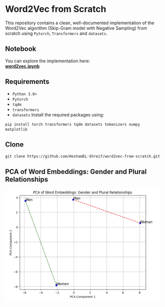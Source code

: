 # Word2Vec from Scratch

This repository contains a clean, well-documented implementation of the Word2Vec algorithm (Skip-Gram model with Negative Sampling) from scratch using `Pytorch`, `Transformers` and `datasets`.

## Notebook

You can explore the implementation here:  
**[word2vec.ipynb](https://github.com/HeshamEL-Shreif/word2vec-from-scratch/blob/main/word2vec.ipynb)**

## Requirements

- `Python 3.8+`
- `Pytorch`
- `tqdm`
- `transformers`
- `datasets`
Install the required packages using:

```
pip install torch transformers tqdm datasets tokenizers numpy matplotlib
```

## Clone
```
git clone https://github.com/HeshamEL-Shreif/word2vec-from-scratch.git
```

## PCA of Word Embeddings: Gender and Plural Relationships

![plot](https://github.com/HeshamEL-Shreif/word2vec-from-scratch/blob/main/img/plot.png)
